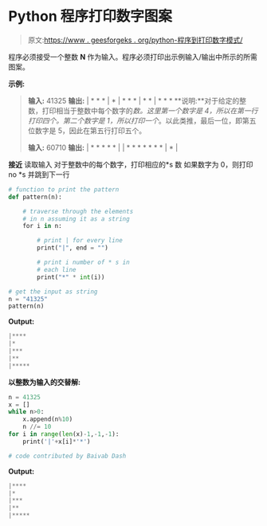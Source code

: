 # Python 程序打印数字图案

> 原文:[https://www . geesforgeks . org/python-程序到打印数字模式/](https://www.geeksforgeeks.org/python-program-to-print-digit-pattern/)

程序必须接受一个整数 **N** 作为输入。程序必须打印出示例输入/输出中所示的所需图案。

**示例:**

> **输入:** 41325
> **输出:**
> | * * *
> | *
> | * * *
> | * *
> | * * *
> **说明:**对于给定的整数，打印相当于整数中每个数字的*数。这里第一个数字是 4，所以在第一行打印四个。第二个数字是 1，所以打印一个*。以此类推，最后一位，即第五位数字是 5，因此在第五行打印五个。
> 
> **输入:** 60710
> **输出:**
> | * * * * *
> |
> | * * * * * * *
> | *
> |

**接近**
读取输入
对于整数中的每个数字，打印相应的*s 数
如果数字为 0，则打印 no *s 并跳到下一行

```py
# function to print the pattern
def pattern(n):

    # traverse through the elements
    # in n assuming it as a string
    for i in n:

        # print | for every line
        print("|", end = "")

        # print i number of * s in 
        # each line
        print("*" * int(i))

# get the input as string        
n = "41325"
pattern(n)
```

**Output:**

```py
|****
|*
|***
|**
|*****

```

 **以整数为输入的交替解:**

```py
n = 41325
x = []
while n>0:
    x.append(n%10)
    n //= 10
for i in range(len(x)-1,-1,-1):
    print('|'+x[i]*'*')

# code contributed by Baivab Dash
```

**Output:**

```py
|****
|*
|***
|**
|*****

```